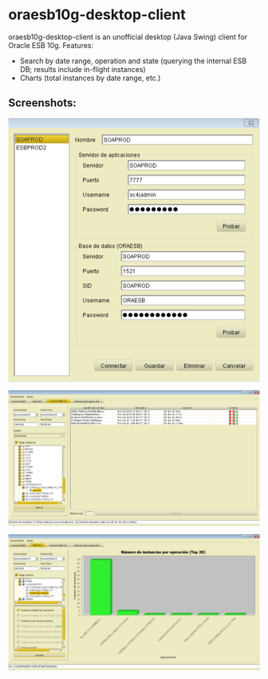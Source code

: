 # oraesb10g-desktop-client

oraesb10g-desktop-client is an unofficial desktop (Java Swing) client for Oracle ESB 10g. Features:

* Search by date range, operation and state (querying the internal ESB DB; results include in-flight instances)
* Charts (total instances by date range, etc.)

## Screenshots:

![](https://github.com/esalaza/oraesb10g-desktop-client/blob/master/screenshots/clienteESB_00.PNG)

![](https://github.com/esalaza/oraesb10g-desktop-client/blob/master/screenshots/clienteESB_01.PNG)

![](https://github.com/esalaza/oraesb10g-desktop-client/blob/master/screenshots/clienteESB_02.PNG)

